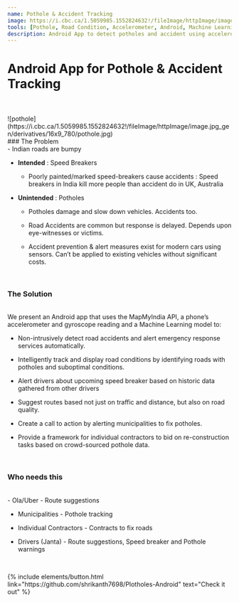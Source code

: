 ```yaml
---
name: Pothole & Accident Tracking
image: https://i.cbc.ca/1.5059985.1552824632!/fileImage/httpImage/image.jpg_gen/derivatives/16x9_780/pothole.jpg
tools: [Pothole, Road Condition, Accelerometer, Android, Machine Learning]
description: Android App to detect potholes and accident using accelerometer sensor.
---
```

# Android App for Pothole & Accident Tracking
<br>
<br>
![pothole](https://i.cbc.ca/1.5059985.1552824632!/fileImage/httpImage/image.jpg_gen/derivatives/16x9_780/pothole.jpg)
<br>
### The Problem
<br>
- Indian roads are bumpy

- **Intended** : Speed Breakers

  - Poorly painted/marked speed-breakers cause accidents : Speed breakers in India kill more people than accident do in UK, Australia

 - **Unintended** : Potholes

   - Potholes damage and slow down vehicles. Accidents too.

   - Road Accidents are common but response is delayed. Depends upon eye-witnesses or victims.

   - Accident prevention & alert measures exist for modern cars using sensors. Can’t be applied to existing vehicles without significant costs.

<br>

### The Solution
<br>
We present an Android app that uses the MapMyIndia API, a phone’s accelerometer and gyroscope reading and a Machine Learning model to:

- Non-intrusively detect road accidents and alert emergency response services automatically.

- Intelligently track and display road conditions by identifying roads with potholes and suboptimal conditions.

- Alert drivers about upcoming speed breaker based on historic data gathered from other drivers

- Suggest routes based not just on traffic and distance, but also on road quality.

- Create a call to action by alerting municipalities to fix potholes.

- Provide a framework for individual contractors to bid on re-construction tasks based on crowd-sourced pothole data.

<br>

### Who needs this
<br>
- Ola/Uber - Route suggestions

- Municipalities - Pothole tracking

- Individual Contractors - Contracts to fix roads

- Drivers (Janta) - Route suggestions, Speed breaker and Pothole warnings

<br>

<p class="text-center">
{% include elements/button.html link="https://github.com/shrikanth7698/Plotholes-Android" text="Check it out" %}
</p>
